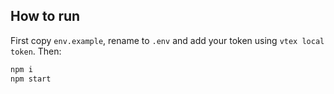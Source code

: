 ## How to run

First copy `env.example`, rename to `.env` and add your token using `vtex local token`. Then:

```bash
npm i
npm start
```
